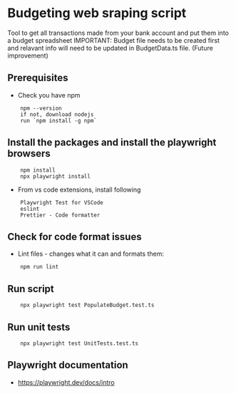 # Budgeting web sraping script

Tool to get all transactions made from your bank account and put them into a budget spreadsheet
IMPORTANT: Budget file needs to be created first and relavant info will need to be updated in BudgetData.ts file. (Future improvement)

## Prerequisites

- Check you have npm
```
    npm --version
    if not, download nodejs
    run `npm install -g npm`
```

## Install the packages and install the playwright browsers

```
    npm install
    npx playwright install
```

- From vs code extensions, install following

```
    Playwright Test for VSCode
    eslint
    Prettier - Code formatter
```

## Check for code format issues

- Lint files - changes what it can and formats them:
```
    npm run lint
```

## Run script
```
    npx playwright test PopulateBudget.test.ts
```

## Run unit tests
```
    npx playwright test UnitTests.test.ts
```

## Playwright documentation

- https://playwright.dev/docs/intro